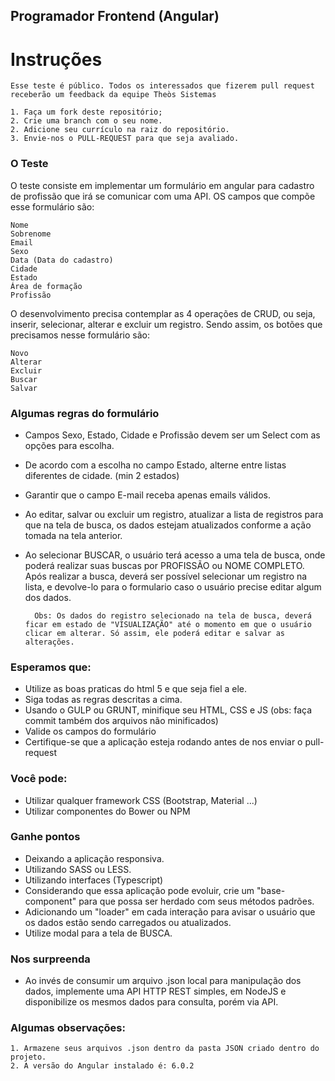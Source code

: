 ## Programador Frontend (Angular)

# Instruções

    Esse teste é público. Todos os interessados que fizerem pull request receberão um feedback da equipe Theòs Sistemas
    
    1. Faça um fork deste repositório;
    2. Crie uma branch com o seu nome.
    2. Adicione seu currículo na raiz do repositório.
    3. Envie-nos o PULL-REQUEST para que seja avaliado.
    
### O Teste

O teste consiste em implementar um formulário em angular para cadastro de profissão que irá se comunicar com uma API.
OS campos que compõe esse formulário são:

    Nome
	Sobrenome
	Email
	Sexo
	Data (Data do cadastro)
	Cidade
	Estado
	Área de formação
	Profissão

O desenvolvimento precisa contemplar as 4 operações de CRUD, ou seja, inserir, selecionar, alterar e excluir um registro. Sendo assim, 
os botões que precisamos nesse formulário são:

	Novo
	Alterar
	Excluir
	Buscar
	Salvar


### Algumas regras do formulário

* Campos Sexo, Estado, Cidade e Profissão devem ser um Select com as opções para escolha.
* De acordo com a escolha no campo Estado, alterne entre listas diferentes de cidade. (min 2 estados)
* Garantir que o campo E-mail receba apenas emails válidos.
* Ao editar, salvar ou excluir um registro, atualizar a lista de registros para que na tela de busca, os dados estejam atualizados conforme a ação tomada na tela anterior.
* Ao selecionar BUSCAR, o usuário terá acesso a uma tela de busca, onde poderá realizar suas buscas por PROFISSÃO ou NOME COMPLETO. Após realizar a busca, deverá ser possível selecionar um registro na lista, e devolve-lo para o formulario caso o usuário precise editar algum dos dados.
	
		Obs: Os dados do registro selecionado na tela de busca, deverá ficar em estado de "VISUALIZAÇÃO" até o momento em que o usuário clicar em alterar. Só assim, ele poderá editar e salvar as alterações.


### Esperamos que:

* Utilize as boas praticas do html 5 e que seja fiel a ele.
* Siga todas as regras descritas a cima.
* Usando  o GULP ou GRUNT, minifique seu HTML, CSS e JS (obs: faça commit também dos arquivos não minificados)
* Valide os campos do formulário
* Certifique-se que a aplicação esteja rodando antes de nos enviar o pull-request


### Você pode:

* Utilizar qualquer framework CSS (Bootstrap, Material ...)
* Utilizar componentes do Bower ou NPM


### Ganhe pontos

* Deixando a aplicação responsiva.
* Utilizando SASS ou LESS.
* Utilizando interfaces (Typescript)
* Considerando que essa aplicação pode evoluir, crie um "base-component" para que possa ser herdado com seus métodos padrões.
* Adicionando um "loader" em cada interação para avisar o usuário que os dados estão sendo carregados ou atualizados.
* Utilize modal para a tela de BUSCA.


### Nos surpreenda

* Ao invés de consumir um arquivo .json local para manipulação dos dados, implemente uma API HTTP REST simples, em NodeJS e disponibilize os mesmos dados para consulta, porém via API.


### Algumas observações:

    1. Armazene seus arquivos .json dentro da pasta JSON criado dentro do projeto.
    2. A versão do Angular instalado é: 6.0.2
